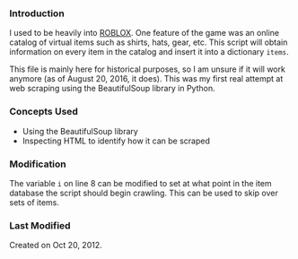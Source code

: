 ### Introduction

I used to be heavily into [ROBLOX](https://roblox.com). One feature of the game was an online catalog of virtual items such as shirts, hats, gear, etc. This script will obtain information on every item in the catalog and insert it into a dictionary `items`.

This file is mainly here for historical purposes, so I am unsure if it will work anymore (as of August 20, 2016, it does). This was my first real attempt at web scraping using the BeautifulSoup library in Python.

### Concepts Used

* Using the BeautifulSoup library
* Inspecting HTML to identify how it can be scraped

### Modification

The variable `i` on line 8 can be modified to set at what point in the item database the script should begin crawling. This can be used to skip over sets of items.

### Last Modified

Created on Oct 20, 2012.
